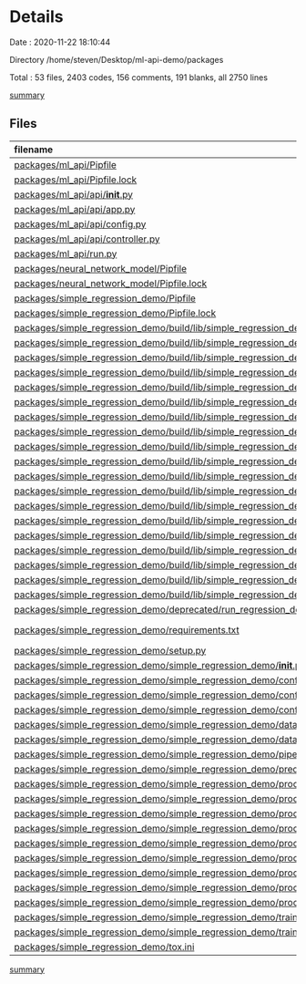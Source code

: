 # Details

Date : 2020-11-22 18:10:44

Directory /home/steven/Desktop/ml-api-demo/packages

Total : 53 files,  2403 codes, 156 comments, 191 blanks, all 2750 lines

[summary](results.md)

## Files
| filename | language | code | comment | blank | total |
| :--- | :--- | ---: | ---: | ---: | ---: |
| [packages/ml_api/Pipfile](/packages/ml_api/Pipfile) | toml | 11 | 0 | 4 | 15 |
| [packages/ml_api/Pipfile.lock](/packages/ml_api/Pipfile.lock) | JSON | 116 | 0 | 1 | 117 |
| [packages/ml_api/api/__init__.py](/packages/ml_api/api/__init__.py) | Python | 0 | 0 | 1 | 1 |
| [packages/ml_api/api/app.py](/packages/ml_api/api/app.py) | Python | 7 | 2 | 4 | 13 |
| [packages/ml_api/api/config.py](/packages/ml_api/api/config.py) | Python | 18 | 1 | 5 | 24 |
| [packages/ml_api/api/controller.py](/packages/ml_api/api/controller.py) | Python | 10 | 0 | 4 | 14 |
| [packages/ml_api/run.py](/packages/ml_api/run.py) | Python | 6 | 0 | 4 | 10 |
| [packages/neural_network_model/Pipfile](/packages/neural_network_model/Pipfile) | toml | 17 | 0 | 4 | 21 |
| [packages/neural_network_model/Pipfile.lock](/packages/neural_network_model/Pipfile.lock) | JSON | 397 | 0 | 1 | 398 |
| [packages/simple_regression_demo/Pipfile](/packages/simple_regression_demo/Pipfile) | toml | 21 | 0 | 4 | 25 |
| [packages/simple_regression_demo/Pipfile.lock](/packages/simple_regression_demo/Pipfile.lock) | JSON | 1,184 | 0 | 1 | 1,185 |
| [packages/simple_regression_demo/build/lib/simple_regression_demo/__init__.py](/packages/simple_regression_demo/build/lib/simple_regression_demo/__init__.py) | Python | 10 | 1 | 4 | 15 |
| [packages/simple_regression_demo/build/lib/simple_regression_demo/config/__init__.py](/packages/simple_regression_demo/build/lib/simple_regression_demo/config/__init__.py) | Python | 0 | 0 | 1 | 1 |
| [packages/simple_regression_demo/build/lib/simple_regression_demo/config/config.py](/packages/simple_regression_demo/build/lib/simple_regression_demo/config/config.py) | Python | 22 | 3 | 8 | 33 |
| [packages/simple_regression_demo/build/lib/simple_regression_demo/config/logging_config.py](/packages/simple_regression_demo/build/lib/simple_regression_demo/config/logging_config.py) | Python | 13 | 7 | 4 | 24 |
| [packages/simple_regression_demo/build/lib/simple_regression_demo/datasets/__init__.py](/packages/simple_regression_demo/build/lib/simple_regression_demo/datasets/__init__.py) | Python | 0 | 0 | 1 | 1 |
| [packages/simple_regression_demo/build/lib/simple_regression_demo/datasets/testing/__init__.py](/packages/simple_regression_demo/build/lib/simple_regression_demo/datasets/testing/__init__.py) | Python | 0 | 0 | 1 | 1 |
| [packages/simple_regression_demo/build/lib/simple_regression_demo/pipeline.py](/packages/simple_regression_demo/build/lib/simple_regression_demo/pipeline.py) | Python | 23 | 1 | 3 | 27 |
| [packages/simple_regression_demo/build/lib/simple_regression_demo/predict.py](/packages/simple_regression_demo/build/lib/simple_regression_demo/predict.py) | Python | 22 | 6 | 8 | 36 |
| [packages/simple_regression_demo/build/lib/simple_regression_demo/processing/__init__.py](/packages/simple_regression_demo/build/lib/simple_regression_demo/processing/__init__.py) | Python | 0 | 0 | 1 | 1 |
| [packages/simple_regression_demo/build/lib/simple_regression_demo/processing/database_management.py](/packages/simple_regression_demo/build/lib/simple_regression_demo/processing/database_management.py) | Python | 0 | 0 | 1 | 1 |
| [packages/simple_regression_demo/build/lib/simple_regression_demo/processing/errors.py](/packages/simple_regression_demo/build/lib/simple_regression_demo/processing/errors.py) | Python | 2 | 2 | 2 | 6 |
| [packages/simple_regression_demo/build/lib/simple_regression_demo/processing/features.py](/packages/simple_regression_demo/build/lib/simple_regression_demo/processing/features.py) | Python | 15 | 4 | 6 | 25 |
| [packages/simple_regression_demo/build/lib/simple_regression_demo/processing/local_data_management.py](/packages/simple_regression_demo/build/lib/simple_regression_demo/processing/local_data_management.py) | Python | 73 | 34 | 9 | 116 |
| [packages/simple_regression_demo/build/lib/simple_regression_demo/processing/preprocessors.py](/packages/simple_regression_demo/build/lib/simple_regression_demo/processing/preprocessors.py) | Python | 12 | 1 | 4 | 17 |
| [packages/simple_regression_demo/build/lib/simple_regression_demo/processing/test_mod.py](/packages/simple_regression_demo/build/lib/simple_regression_demo/processing/test_mod.py) | Python | 2 | 0 | 0 | 2 |
| [packages/simple_regression_demo/build/lib/simple_regression_demo/processing/transform_target.py](/packages/simple_regression_demo/build/lib/simple_regression_demo/processing/transform_target.py) | Python | 7 | 2 | 2 | 11 |
| [packages/simple_regression_demo/build/lib/simple_regression_demo/processing/validation.py](/packages/simple_regression_demo/build/lib/simple_regression_demo/processing/validation.py) | Python | 4 | 2 | 4 | 10 |
| [packages/simple_regression_demo/build/lib/simple_regression_demo/train_pipeline.py](/packages/simple_regression_demo/build/lib/simple_regression_demo/train_pipeline.py) | Python | 17 | 3 | 7 | 27 |
| [packages/simple_regression_demo/build/lib/simple_regression_demo/trained_models/__init__.py](/packages/simple_regression_demo/build/lib/simple_regression_demo/trained_models/__init__.py) | Python | 0 | 0 | 1 | 1 |
| [packages/simple_regression_demo/deprecated/run_regression_demo_from_package.py](/packages/simple_regression_demo/deprecated/run_regression_demo_from_package.py) | Python | 12 | 0 | 4 | 16 |
| [packages/simple_regression_demo/requirements.txt](/packages/simple_regression_demo/requirements.txt) | pip requirements | 94 | 0 | 1 | 95 |
| [packages/simple_regression_demo/setup.py](/packages/simple_regression_demo/setup.py) | Python | 46 | 21 | 14 | 81 |
| [packages/simple_regression_demo/simple_regression_demo/__init__.py](/packages/simple_regression_demo/simple_regression_demo/__init__.py) | Python | 10 | 1 | 4 | 15 |
| [packages/simple_regression_demo/simple_regression_demo/config/__init__.py](/packages/simple_regression_demo/simple_regression_demo/config/__init__.py) | Python | 0 | 0 | 1 | 1 |
| [packages/simple_regression_demo/simple_regression_demo/config/config.py](/packages/simple_regression_demo/simple_regression_demo/config/config.py) | Python | 22 | 3 | 8 | 33 |
| [packages/simple_regression_demo/simple_regression_demo/config/logging_config.py](/packages/simple_regression_demo/simple_regression_demo/config/logging_config.py) | Python | 13 | 7 | 4 | 24 |
| [packages/simple_regression_demo/simple_regression_demo/datasets/__init__.py](/packages/simple_regression_demo/simple_regression_demo/datasets/__init__.py) | Python | 0 | 0 | 1 | 1 |
| [packages/simple_regression_demo/simple_regression_demo/datasets/testing/__init__.py](/packages/simple_regression_demo/simple_regression_demo/datasets/testing/__init__.py) | Python | 0 | 0 | 1 | 1 |
| [packages/simple_regression_demo/simple_regression_demo/pipeline.py](/packages/simple_regression_demo/simple_regression_demo/pipeline.py) | Python | 23 | 1 | 3 | 27 |
| [packages/simple_regression_demo/simple_regression_demo/predict.py](/packages/simple_regression_demo/simple_regression_demo/predict.py) | Python | 22 | 6 | 8 | 36 |
| [packages/simple_regression_demo/simple_regression_demo/processing/__init__.py](/packages/simple_regression_demo/simple_regression_demo/processing/__init__.py) | Python | 0 | 0 | 1 | 1 |
| [packages/simple_regression_demo/simple_regression_demo/processing/database_management.py](/packages/simple_regression_demo/simple_regression_demo/processing/database_management.py) | Python | 0 | 0 | 1 | 1 |
| [packages/simple_regression_demo/simple_regression_demo/processing/errors.py](/packages/simple_regression_demo/simple_regression_demo/processing/errors.py) | Python | 2 | 2 | 2 | 6 |
| [packages/simple_regression_demo/simple_regression_demo/processing/features.py](/packages/simple_regression_demo/simple_regression_demo/processing/features.py) | Python | 15 | 4 | 6 | 25 |
| [packages/simple_regression_demo/simple_regression_demo/processing/local_data_management.py](/packages/simple_regression_demo/simple_regression_demo/processing/local_data_management.py) | Python | 73 | 34 | 9 | 116 |
| [packages/simple_regression_demo/simple_regression_demo/processing/preprocessors.py](/packages/simple_regression_demo/simple_regression_demo/processing/preprocessors.py) | Python | 12 | 1 | 4 | 17 |
| [packages/simple_regression_demo/simple_regression_demo/processing/test_mod.py](/packages/simple_regression_demo/simple_regression_demo/processing/test_mod.py) | Python | 2 | 0 | 0 | 2 |
| [packages/simple_regression_demo/simple_regression_demo/processing/transform_target.py](/packages/simple_regression_demo/simple_regression_demo/processing/transform_target.py) | Python | 7 | 2 | 2 | 11 |
| [packages/simple_regression_demo/simple_regression_demo/processing/validation.py](/packages/simple_regression_demo/simple_regression_demo/processing/validation.py) | Python | 4 | 2 | 4 | 10 |
| [packages/simple_regression_demo/simple_regression_demo/train_pipeline.py](/packages/simple_regression_demo/simple_regression_demo/train_pipeline.py) | Python | 17 | 3 | 7 | 27 |
| [packages/simple_regression_demo/simple_regression_demo/trained_models/__init__.py](/packages/simple_regression_demo/simple_regression_demo/trained_models/__init__.py) | Python | 0 | 0 | 1 | 1 |
| [packages/simple_regression_demo/tox.ini](/packages/simple_regression_demo/tox.ini) | Ini | 20 | 0 | 5 | 25 |

[summary](results.md)